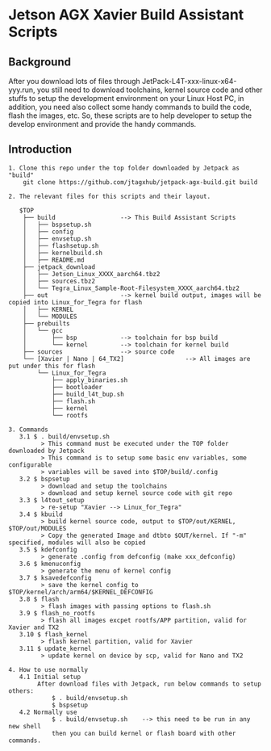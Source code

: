 Jetson AGX Xavier Build Assistant Scripts
===========================================

Background
----------
  After you download lots of files through JetPack-L4T-xxx-linux-x64-yyy.run, you
still need to download toolchains, kernel source code and other stuffs to setup
the development environment on your Linux Host PC, in addition, you need also
collect some handy commands to build the code, flash the images, etc.
  So, these scripts are to help developer to setup the develop environment and
provide the handy commands.


Introduction
------------
    1. Clone this repo under the top folder downloaded by Jetpack as "build"
        git clone https://github.com/jtagxhub/jetpack-agx-build.git build

    2. The relevant files for this scripts and their layout.

       $TOP
        ├── build                  --> This Build Assistant Scripts
        │   ├── bspsetup.sh
        │   ├── config
        │   ├── envsetup.sh
        │   ├── flashsetup.sh
        │   ├── kernelbuild.sh
        │   ├── README.md
        ├── jetpack_download
        │   ├── Jetson_Linux_XXXX_aarch64.tbz2
        │   ├── sources.tbz2
        │   └── Tegra_Linux_Sample-Root-Filesystem_XXXX_aarch64.tbz2
        ├── out                    --> kernel build output, images will be copied into Linux_for_Tegra for flash
        │   ├── KERNEL
        │   └── MODULES
        ├── prebuilts
        │   └── gcc
        │       ├── bsp            --> toolchain for bsp build
        │       └── kernel         --> toolchain for kernel build
        ├── sources                --> source code
        └── [Xavier | Nano | 64_TX2]                 --> All images are put under this for flash
            └── Linux_for_Tegra
                ├── apply_binaries.sh
                ├── bootloader
                ├── build_l4t_bup.sh
                ├── flash.sh
                ├── kernel
                └── rootfs

    3. Commands
       3.1 $ . build/envsetup.sh
             > This command must be executed under the TOP folder downloaded by Jetpack
             > This command is to setup some basic env variables, some configurable
             > variables will be saved into $TOP/build/.config
       3.2 $ bspsetup
             > download and setup the toolchains
             > download and setup kernel source code with git repo
       3.3 $ l4tout_setup
             > re-setup "Xavier --> Linux_for_Tegra"
       3.4 $ kbuild
             > build kernel source code, output to $TOP/out/KERNEL, $TOP/out/MODULES
             > Copy the generated Image and dtbto $OUT/kernel. If "-m" specified, modules will also be copied
       3.5 $ kdefconfig
             > generate .config from defconfig (make xxx_defconfig)
       3.6 $ kmenuconfig
             > generate the menu of kernel config
       3.7 $ ksavedefconfig
             > save the kernel config to $TOP/kernel/arch/arm64/$KERNEL_DEFCONFIG
       3.8 $ flash
             > flash images with passing options to flash.sh
       3.9 $ flash_no_rootfs
             > flash all images excpet rootfs/APP partition, valid for Xavier and TX2
       3.10 $ flash_kernel
             > flash kernel partition, valid for Xavier
       3.11 $ update_kernel
             > update kernel on device by scp, valid for Nano and TX2

    4. How to use normally
       4.1 Initial setup
            After download files with Jetpack, run below commands to setup others:
                $ . build/envsetup.sh
                $ bspsetup
       4.2 Normally use
                $ . build/envsetup.sh    --> this need to be run in any new shell
                then you can build kernel or flash board with other commands.
